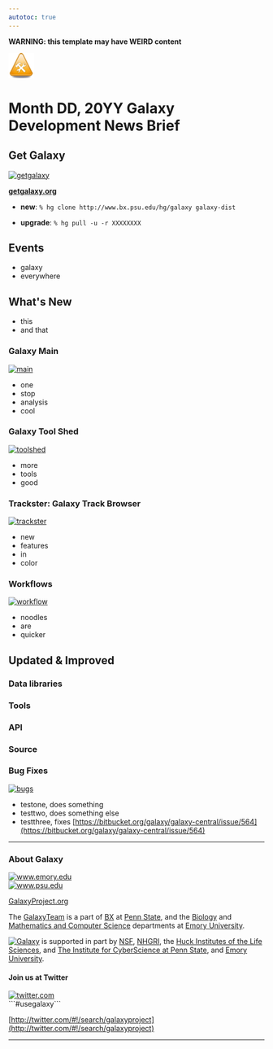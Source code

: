 ```yaml
---
autotoc: true
---
```

****WARNING**: this template may have WEIRD content**

<div class='center'><img src="/src/Images/Icons/UnderConstruction.gif" alt="template" width="50px" /></div>

# Month DD, 20YY Galaxy Development News Brief

<div class='right'></div>

## Get Galaxy

<div class='left'><a href='http://getgalaxy.org/'><img src="http://galaxy.psu.edu/static/getgalaxy.png" alt="getgalaxy" width="50px" /></a></div>

 **[getgalaxy.org](http://getgalaxy.org)**

* **new**: `% hg clone http://www.bx.psu.edu/hg/galaxy galaxy-dist`

* **upgrade**: `% hg pull -u -r XXXXXXXX`

## Events

* galaxy 
* everywhere

## What's New

* this 
* and that

### Galaxy Main

<div class='left'><a href='http://usegalaxy.org/'><img src="/src/Images/Screenshots/GalaxyMainHome.png" alt="main" width="100px" /></a></div>

* one 
* stop 
* analysis
* cool

### Galaxy Tool Shed

<div class='left'><a href='http://http://toolshed.g2.bx.psu.edu/'><img src="/src/Images/Logos/ToolShed.jpg" alt="toolshed" width="100" /></a></div>

* more
* tools
* good

### Trackster: Galaxy Track Browser

<div class='left'><a href='http://usegalaxy.org/visualization/list_published/'><img src="/src/Images/Screenshots/GalaxyMainTrackster.png" alt="trackster" width="100" /></a></div> 

* new
* features
* in
* color

### Workflows

<div class='left'><a href='http://usegalaxy.org/visualization/list_published/'><img src="/src/Images/Screenshots/GalaxyMainWorkflow.png" alt="workflow" width="100" /></a></div> 

* noodles
* are
* quicker

## Updated & Improved

### Data libraries

### Tools

### API

### Source

### Bug Fixes

<div class='left'><a href='/src/Support/index.md'><img src="/src/Images/Icons/bug.png" alt="bugs" width="20" /></a></div> 

* testone, does something
* testtwo, does something else
* testthree, fixes [https://bitbucket.org/galaxy/galaxy-central/issue/564](https://bitbucket.org/galaxy/galaxy-central/issue/564)

----

### About Galaxy

<div class='right'><a href='http://www.emory.edu/'><img src="/src/Images/Logos/EmoryLogo.jpg" alt="www.emory.edu" width="100" /></a></div>
<div class='right'><a href='http://www.psu.edu/'><img src="/src/Images/Logos/PennStateLogo.jpg" alt="www.psu.edu" width="100" /></a></div>

[GalaxyProject.org](http://galaxyproject.org)

The [GalaxyTeam](http://bitbucket.org/galaxy/galaxy-central/wiki/GalaxyTeam) is a part of [BX](http://www.bx.psu.edu/) at [Penn State](http://www.psu.edu/), and the [Biology](http://www.biology.emory.edu/) and [Mathematics and Computer Science](http://www.mathcs.emory.edu/) departments at [Emory University](http://www.emory.edu/home/index.html). 

<a href='http://usegalaxy.org'><img src="/src/Images/Logos/galaxyLogoTrimmed.png" alt="Galaxy" width="100" /></a> is supported in part by [NSF](http://www.nsf.gov/), [NHGRI](http://www.genome.gov/), the [Huck Institutes of the Life Sciences](http://www.huck.psu.edu/), and [The Institute for CyberScience at Penn State](http://www.ics.psu.edu/), and [Emory University](http://www.emory.edu/home/index.html).

#### Join us at Twitter

<div class='left'><a href='http://twitter.com/#!/search/galaxyproject/'><img src="/src/Images/Logos/TwitterBirdTiny.png" alt="twitter.com" /></a></div>
```#usegalaxy```
 

[http://twitter.com/#!/search/galaxyproject](http://twitter.com/#!/search/galaxyproject) 


----

